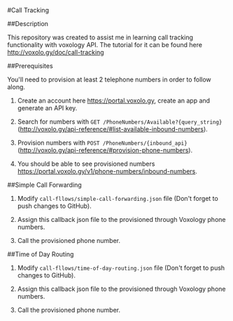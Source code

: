 #Call Tracking

##Description

This repository was created to assist me in learning
call tracking functionality with voxology API. The tutorial
for it can be found here http://voxolo.gy/doc/call-tracking

##Prerequisites

You'll need to provision at least 2 telephone numbers in order to follow along.

1. Create an account here https://portal.voxolo.gy, create an app and generate an API key.

2. Search for numbers with `GET /PhoneNumbers/Available?{query_string}` (http://voxolo.gy/api-reference/#list-available-inbound-numbers).

3. Provision numbers with `POST /PhoneNumbers/{inbound_api}` (http://voxolo.gy/api-reference/#provision-phone-numbers).

4. You should be able to see provisioned numbers https://portal.voxolo.gy/v1/phone-numbers/inbound-numbers.

##Simple Call Forwarding

1. Modify `call-fllows/simple-call-forwarding.json` file (Don't forget to push changes to GitHub).

2. Assign this callback json file to the provisioned through Voxology phone numbers.

3. Call the provisioned phone number.

##Time of Day Routing

1. Modify `call-fllows/time-of-day-routing.json` file (Don't forget to push changes to GitHub).

2. Assign this callback json file to the provisioned through Voxology phone numbers.

3. Call the provisioned phone number.

